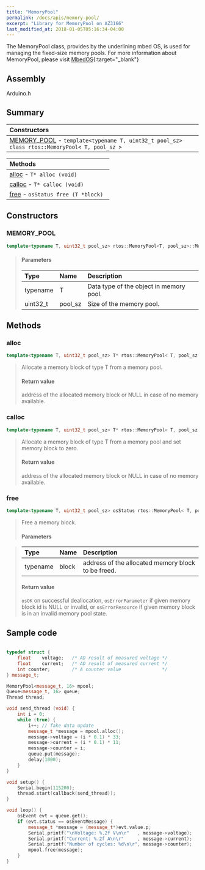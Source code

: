 ```yaml
---
title: "MemoryPool"
permalink: /docs/apis/memory-pool/
excerpt: "Library for MemoryPool on AZ3166"
last_modified_at: 2018-01-05T05:16:34-04:00
---
```


The MemoryPool class, provides by the underlining mbed OS, is used for managing the fixed-size memory pools.
For more information about MemoryPool, please visit [MbedOS](https://os.mbed.com/docs/v5.6/mbed-os-api-doxy/classrtos_1_1_memory_pool.html){:target="_blank"}

## Assembly

Arduino.h

## Summary


| Constructors |
| :----------- |
| [MEMORY_POOL](#MemoryPool) - `template<typename T, uint32_t pool_sz> class rtos::MemoryPool< T, pool_sz >` |

| Methods |
| :------ |
| [alloc](#alloc) - `T* alloc (void) ` |
| [calloc](#calloc) - `T* calloc (void) ` |
| [free](#free) - `osStatus free (T *block) ` |

## Constructors

### MEMORY_POOL

```cpp
template<typename T, uint32_t pool_sz> rtos::MemoryPool<T, pool_sz>::MemoryPool() 
```

> #### Parameters
> 
> | Type | Name | Description |
> | :--- | :--- | :---------- |
> | typename | T | Data type of the object in memory pool. |
> | uint32_t | pool_sz | Size of the memory pool. |

## Methods

### alloc

```cpp
template<typename T, uint32_t pool_sz> T* rtos::MemoryPool< T, pool_sz >::alloc(void) 
```

> Allocate a memory block of type T from a memory pool. 
> 
> 
> #### Return value
> 
> address of the allocated memory block or NULL in case of no memory available. 

### calloc

```cpp
template<typename T, uint32_t pool_sz> T* rtos::MemoryPool< T, pool_sz >::calloc(void) 
```

> Allocate a memory block of type T from a memory pool and set memory block to zero. 
> 
> 
> #### Return value
> 
> address of the allocated memory block or NULL in case of no memory available. 

### free 

```cpp
template<typename T, uint32_t pool_sz> osStatus rtos::MemoryPool< T, pool_sz >::free(T* block) 
```

> Free a memory block. 
> 
> #### Parameters

> 
> | Type | Name | Description |
> | :--- | :--- | :---------- |
> | typename | block | address of the allocated memory block to be freed. |
> 
> #### Return value
> 
> `osOK` on successful deallocation, `osErrorParameter` if given memory block id is NULL or invalid, or `osErrorResource` if given memory block is in an invalid memory pool state.

## Sample code

```cpp

typedef struct {
    float    voltage;   /* AD result of measured voltage */
    float    current;   /* AD result of measured current */
    int counter;        /* A counter value               */
} message_t;

MemoryPool<message_t, 16> mpool;
Queue<message_t, 16> queue;
Thread thread;

void send_thread (void) {
    int i = 0;
    while (true) {
        i++; // fake data update
        message_t *message = mpool.alloc();
        message->voltage = (i * 0.1) * 33; 
        message->current = (i * 0.1) * 11;
        message->counter = i;
        queue.put(message);
        delay(1000);
    }
}

void setup() {
	Serial.begin(115200);
	thread.start(callback(send_thread));
}

void loop() {
    osEvent evt = queue.get();
    if (evt.status == osEventMessage) {
        message_t *message = (message_t*)evt.value.p;          
        Serial.printf("\nVoltage: %.2f V\n\r"   , message->voltage);
        Serial.printf("Current: %.2f A\n\r"     , message->current);
        Serial.printf("Number of cycles: %d\n\r", message->counter);            
        mpool.free(message);
    }
}

```


